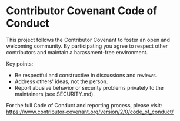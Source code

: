 # Contributor Covenant Code of Conduct

This project follows the Contributor Covenant to foster an open and welcoming community. By participating you agree to respect other contributors and maintain a harassment-free environment.

Key points:

- Be respectful and constructive in discussions and reviews.
- Address others' ideas, not the person.
- Report abusive behavior or security problems privately to the maintainers (see SECURITY.md).

For the full Code of Conduct and reporting process, please visit: https://www.contributor-covenant.org/version/2/0/code_of_conduct/

